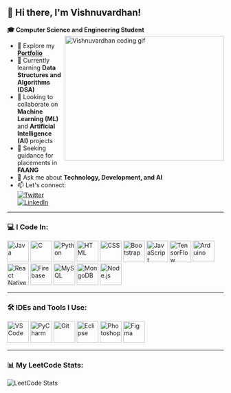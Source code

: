 ## 👋 Hi there, I'm **Vishnuvardhan!**  

**🎓 Computer Science and Engineering Student**  
<img align="right" width="370" height="290" src="https://i.pinimg.com/originals/47/f0/34/47f0342cec72b800463bf003eac1257e.gif" alt="Vishnuvardhan coding gif" />  

- 🔭 Explore my [**Portfolio**](#)  
- 🌱 Currently learning **Data Structures and Algorithms (DSA)**  
- 👯 Looking to collaborate on **Machine Learning (ML)** and **Artificial Intelligence (AI)** projects  
- 🤔 Seeking guidance for placements in **FAANG**  
- 💬 Ask me about **Technology, Development, and AI**  
- 📫 Let's connect:  
  [<img src="https://img.shields.io/badge/Twitter-1DA1F2?style=for-the-badge&logo=twitter&logoColor=white" alt="Twitter" />](https://twitter.com/)  
  [<img src="https://img.shields.io/badge/LinkedIn-0077B5?style=for-the-badge&logo=linkedin&logoColor=white" alt="LinkedIn" />](https://www.linkedin.com/in/vish2005/)  

---

### 💻 I Code In:  
<p>
  <img height="50" width="50" src="https://img.icons8.com/color/48/000000/java-coffee-cup-logo.png" alt="Java" />
  <img height="50" width="50" src="https://img.icons8.com/color/48/000000/c-programming.png" alt="C" />
  <img height="50" width="50" src="https://img.icons8.com/color/48/000000/python.png" alt="Python" />
  <img height="50" width="50" src="https://img.icons8.com/color/48/000000/html-5.png" alt="HTML" />
  <img height="50" width="50" src="https://img.icons8.com/color/48/000000/css3.png" alt="CSS" />
  <img height="50" width="50" src="https://img.icons8.com/color/48/000000/bootstrap.png" alt="Bootstrap" />
  <img height="50" width="50" src="https://img.icons8.com/color/48/000000/javascript.png" alt="JavaScript" />
  <img height="50" width="50" src="https://img.icons8.com/color/48/000000/tensorflow.png" alt="TensorFlow" />
  <img height="50" width="50" src="https://img.icons8.com/fluent/48/000000/arduino.png" alt="Arduino" />
  <img height="50" width="50" src="https://img.icons8.com/color/48/000000/react-native.png" alt="React Native" />
  <img height="50" width="50" src="https://img.icons8.com/color/48/000000/google-firebase-console.png" alt="Firebase" />
  <img height="50" width="50" src="https://img.icons8.com/color/48/000000/mysql-logo.png" alt="MySQL" />
  <img height="50" width="50" src="https://img.icons8.com/color/48/000000/mongodb.png" alt="MongoDB" />
  <img height="50" width="50" src="https://img.icons8.com/color/48/000000/nodejs.png" alt="Node.js" />
</p>  

---

### 🛠️ IDEs and Tools I Use:  
<p>
  <img height="50" width="50" src="https://img.icons8.com/color/48/000000/visual-studio-code-2019.png" alt="VS Code" />
  <img height="50" width="50" src="https://img.icons8.com/color/48/000000/pycharm.png" alt="PyCharm" />
  <img height="50" width="50" src="https://img.icons8.com/color/50/000000/git.png" alt="Git" />
  <img height="50" width="50" src="https://img.icons8.com/officel/48/null/java-eclipse.png" alt="Eclipse" />
  <img height="50" width="50" src="https://img.icons8.com/doodle/48/000000/adobe-photoshop.png" alt="Photoshop" />
  <img height="50" width="50" src="https://img.icons8.com/color/48/000000/figma--v1.png" alt="Figma" />
</p>  

---

### 📊 My LeetCode Stats:  
![LeetCode Stats](https://leetcard.jacoblin.cool/vishnu_20050405?theme=dark&font=Marcellus&ext=heatmap)  
